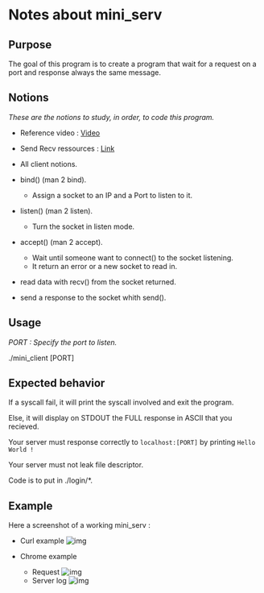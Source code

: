 # Notes about mini\_serv

## Purpose

The goal of this program is to create a program that wait for a request on a port and response always the same message.

## Notions

*These are the notions to study, in order, to code this program.*

- Reference video : [Video](https://www.youtube.com/watch?v=esXw4bdaZkc&list=PL9IEJIKnBJjH_zM5LnovnoaKlXML5qh17&index=2)
- Send Recv ressources : [Link](https://bousk.developpez.com/cours/reseau-c++/TCP/05-envoi-reception-serveur/)

- All client notions.
- bind() (man 2 bind).
  - Assign a socket to an IP and a Port to listen to it.
- listen() (man 2 listen).
  - Turn the socket in listen mode.
- accept() (man 2 accept).
  - Wait until someone want to connect() to the socket listening.
  - It return an error or a new socket to read in.
- read data with recv() from the socket returned.
- send a response to the socket whith send().

## Usage

*PORT : Specify the port to listen.*

./mini\_client [PORT]

## Expected behavior

If a syscall fail, it will print the syscall involved and exit the program.

Else, it will display on STDOUT the FULL response in ASCII that you recieved.

Your server must response correctly to `localhost:[PORT]` by printing `Hello World !`

Your server must not leak file descriptor.

Code is to put in ./login/*.

## Example

Here a screenshot of a working mini_serv :

- Curl example
![img](https://i.imgur.com/xdPtPdp.jpg)

- Chrome example
  - Request
![img](https://i.imgur.com/mqgYSya.jpg)
  - Server log
![img](https://i.imgur.com/Qw9Gohu.jpg)
